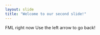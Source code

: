 ```yaml
---
layout: slide
title: "Welcome to our second slide!"
---
```

FML right now
Use the left arrow to go back!
